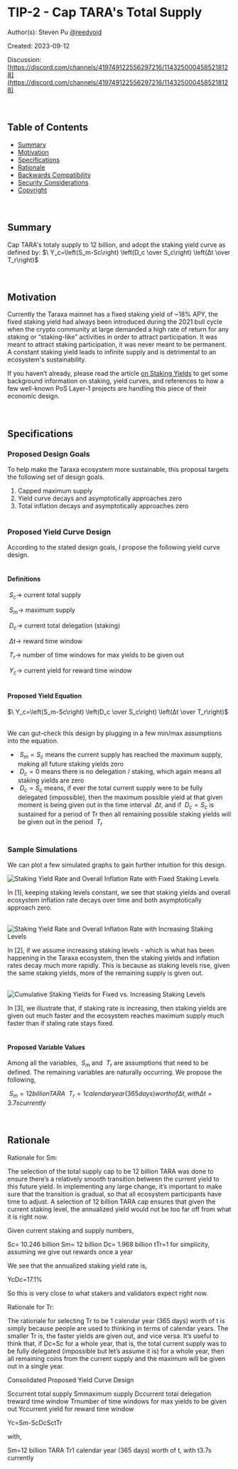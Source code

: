 # TIP-2 - Cap TARA's Total Supply

Author(s): Steven Pu [@reedvoid](https://github.com/reedvoid)

Created: 2023-09-12

Discussion: [https://discord.com/channels/419749122556297216/1143250004585218128](https://discord.com/channels/419749122556297216/1143250004585218128)
<br><br><br>

## Table of Contents

- [Summary](#summary)
- [Motivation](#motivation)
- [Specifications](#specifications)
- [Rationale](#rationale)
- [Backwards Compatibility](#backwards-compatibility)
- [Security Considerations](#security-considerations)
- [Copyright](#copyright)
<br><br><br>

## Summary

Cap TARA's totaly supply to 12 billion, and adopt the staking yield curve as defined by: $\ Y_c=\left(S_m-Sc\right) \left(D_c \over S_c\right) \left(Δt \over T_r\right)$
<br><br><br>

## Motivation

Currently the Taraxa mainnet has a fixed staking yield of ~18% APY, the fixed staking yield had always been introduced during the 2021 bull cycle when the crypto community at large demanded a high rate of return for any staking or “staking-like” activities in order to attract participation. It was meant to attract staking participation, it was never meant to be permanent. A constant staking yield leads to infinite supply and is detrimental to an ecosystem's sustainability. 

If you haven’t already, please read the article [on Staking Yields](https://www.taraxa.io/posts/blockchain101/on-staking-yields-2bb2d2c9db449d20d17d1a82fe4193bb) to get some background information on staking, yield curves, and references to how a few well-known PoS Layer-1 projects are handling this piece of their economic design.
<br><br><br>

## Specifications

### Proposed Design Goals

To help make the Taraxa ecosystem more sustainable, this proposal targets the following set of design goals. 

1. Capped maximum supply 
2. Yield curve decays and asymptotically approaches zero 
3. Total inflation decays and asymptotically approaches zero
<br><br>

### Proposed Yield Curve Design

According to the stated design goals, I propose the following yield curve design. 
<br><br>

#### Definitions

$\ S_c →$ current total supply

$\ S_m →$ maximum supply

$\ D_c →$ current total delegation (staking)

$\ Δt →$ reward time window

$\ T_r →$ number of time windows for max yields to be given out

$\ Y_c →$ current yield for reward time window
<br><br>

#### Proposed Yield Equation

$\ Y_c=\left(S_m-Sc\right) \left(D_c \over S_c\right) \left(Δt \over T_r\right)$
<br><br>

We can gut-check this design by plugging in a few min/max assumptions into the equation. 

- $\ S_m=S_c$ means the current supply has reached the maximum supply, making all future staking yields zero
- $\ D_c=0$ means there is no delegation / staking, which again means all staking  yields are zero
- $\ D_c=S_c$ means, if ever the total current supply were to be fully delegated (impossible), then the maximum possible yield at that given moment is being given out in the time interval $\ Δt$, and if $\ D_c=S_c$ is sustained for a period of Tr then all remaining possible staking yields will be given out in the period $\ T_r$
<br><br>

### Sample Simulations 

We can plot a few simulated graphs to gain further intuition for this design. 

![Staking Yield Rate and Overall Inflation Rate with Fixed Staking Levels](https://github.com/Taraxa-project/TIP/blob/main/TIP-2/tip-2-figure_1.png)

In [1], keeping staking levels constant, we see that staking yields and overall ecosystem inflation rate decays over time and both asymptotically approach zero. 
<br><br>

![Staking Yield Rate and Overall Inflation Rate with Increasing Staking Levels](https://github.com/Taraxa-project/TIP/blob/main/TIP-2/tip-2-figure_2.png)

In [2], if we assume increasing staking levels - which is what has been happening in the Taraxa ecosystem, then the staking yields and inflation rates decay much more rapidly. This is because as staking levels rise, given the same staking yields, more of the remaining supply is given out. 
<br><br>

![Cumulative Staking Yields for Fixed vs. Increasing Staking Levels](https://github.com/Taraxa-project/TIP/blob/main/TIP-2/tip-2-figure_3.png)

In [3], we illustrate that, if staking rate is increasing, then staking yields are given out much faster and the ecosystem reaches maximum supply much faster than if staling rate stays fixed. 
<br><br>

#### Proposed Variable Values 

Among all the variables, $\ S_m$ and $\ T_r$ are assumptions that need to be defined. The remaining variables are naturally occurring. We propose the following, 

$\ S_m=12 billion TARA$
$\ T_r=1 calendar year (365 days) worth of Δt, with Δt=3.7s currently$
<br><br><br>

## Rationale

Rationale for  Sm:  

The selection of the total supply cap to be 12 billion TARA was done to ensure there’s a relatively smooth transition between the current yield to this future yield. In implementing any large change, it’s important to make sure that the transition is gradual, so that all ecosystem participants have time to adjust. A selection of 12 billion TARA cap ensures that given the current staking level, the annualized yield would not be too far off from what it is right now. 

Given current staking and supply numbers, 

Sc= 10.246 billion
Sm= 12 billion
Dc= 1.968 billion
tTr=1 for simplicity, assuming we give out rewards once a year

We see that the annualized staking yield rate is, 

YcDc=17.1%

So this is very close to what stakers and validators expect right now. 

Rationale for  Tr:  

The rationale for selecting Tr to be 1 calendar year (365 days) worth of t is simply because people are used to thinking in terms of calendar years. The smaller Tr is, the faster yields are given out, and vice versa. It’s useful to think that, if Dc=Sc for a whole year, that is, the total current supply was to be fully delegated (impossible but let’s assume it is) for a whole year, then all remaining coins from the current supply and the maximum will be given out in a single year. 


Consolidated Proposed Yield Curve Design

Sccurrent total supply
Smmaximum supply
Dccurrent total delegation
treward time window
Trnumber of time windows for max yields to be given out 
Yccurrent yield for reward time window

Yc=Sm-ScDcSctTr



with, 

Sm=12 billion TARA
Tr1 calendar year (365 days) worth of t, with t3.7s currently
